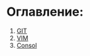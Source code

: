 # Оглавление:

1. [GIT](./cheat-sheets/git.md)
2. [VIM](./cheat-sheets/vim.md)
3. [Consol](/cheat-sheets/consol.md)
